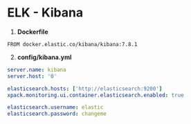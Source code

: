 # ELK - Kibana

1. **Dockerfile**
```docker
FROM docker.elastic.co/kibana/kibana:7.8.1
```

2. **config/kibana.yml**
```yaml
server.name: kibana
server.host: '0'

elasticsearch.hosts: ['http://elasticsearch:9200']
xpack.monitoring.ui.container.elasticsearch.enabled: true

elasticsearch.username: elastic
elasticsearch.password: changeme
```